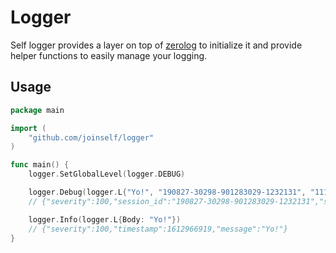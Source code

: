 # Logger

Self logger provides a layer on top of [zerolog](https://github.com/rs/zerolog) to initialize it and provide helper functions to easily manage your logging.


## Usage

```go
package main

import (
	"github.com/joinself/logger"
)

func main() {
	logger.SetGlobalLevel(logger.DEBUG)

	logger.Debug(logger.L{"Yo!", "190827-30298-901283029-1232131", "1112223334"})
	// {"severity":100,"session_id":"190827-30298-901283029-1232131","self_id":"1112223334","timestamp":1612966902,"message":"Yo!"}

	logger.Info(logger.L{Body: "Yo!"})
	// {"severity":100,"timestamp":1612966919,"message":"Yo!"}
}
```

